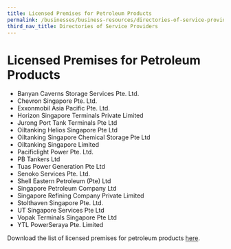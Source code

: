 ```yaml
---
title: Licensed Premises for Petroleum Products
permalink: /businesses/business-resources/directories-of-service-providers/licensed-premises-for-petroleum-products
third_nav_title: Directories of Service Providers
---
```


# Licensed Premises for Petroleum Products

-   Banyan Caverns Storage Services Pte. Ltd.
-   Chevron Singapore Pte. Ltd.
-   Exxonmobil Asia Pacific Pte. Ltd.
-   Horizon Singapore Terminals Private Limited
-   Jurong Port Tank Terminals Pte Ltd
-   Oiltanking Helios Singapore Pte Ltd
-   Oiltanking Singapore Chemical Storage Pte Ltd
-   Oiltanking Singapore Limited
-   Pacificlight Power Pte. Ltd.
-   PB Tankers Ltd
-   Tuas Power Generation Pte Ltd
-   Senoko Services Pte. Ltd.
-   Shell Eastern Petroleum (Pte) Ltd
-   Singapore Petroleum Company Ltd
-   Singapore Refining Company Private Limited
-   Stolthaven Singapore Pte. Ltd.
-   UT Singapore Services Pte Ltd
-   Vopak Terminals Singapore Pte Ltd
-   YTL PowerSeraya Pte. Limited  
    

Download the list of licensed premises for petroleum products [here](/businesses/LicensedPremisesPetroleumconverted-Updated-112019.pdf).
